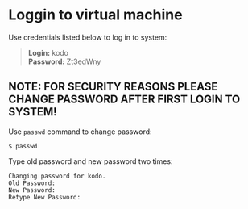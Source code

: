 # Loggin to virtual machine

Use credentials listed below to log in to system:

> **Login:** kodo  
> **Password:** Zt3edWny

## NOTE: FOR SECURITY REASONS PLEASE CHANGE PASSWORD AFTER FIRST LOGIN TO SYSTEM!

Use `passwd` command to change password:

```text
$ passwd
```

Type old password and new password two times:

```text
Changing password for kodo.
Old Password:
New Password:
Retype New Password:
```

